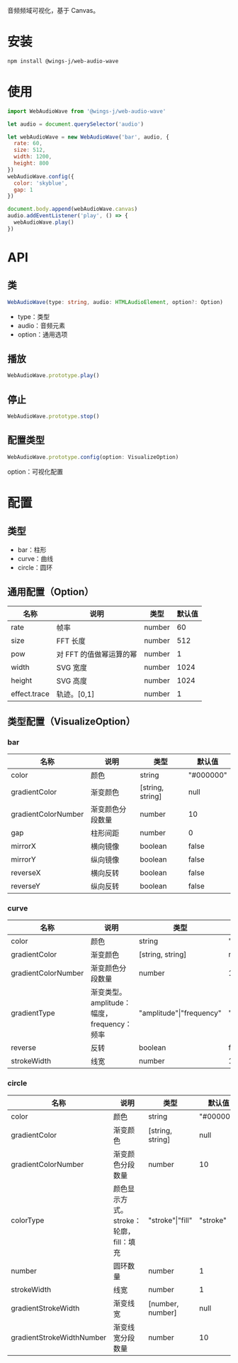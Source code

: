 音频频域可视化，基于 Canvas。

# 安装

```bash
npm install @wings-j/web-audio-wave
```

# 使用

```js
import WebAudioWave from '@wings-j/web-audio-wave'

let audio = document.querySelector('audio')

let webAudioWave = new WebAudioWave('bar', audio, {
  rate: 60,
  size: 512,
  width: 1200,
  height: 800
})
webAudioWave.config({
  color: 'skyblue',
  gap: 1
})

document.body.append(webAudioWave.canvas)
audio.addEventListener('play', () => {
  webAudioWave.play()
})
```

# API

## 类

```ts
WebAudioWave(type: string, audio: HTMLAudioElement, option?: Option)
```

- type：类型
- audio：音频元素
- option：通用选项

## 播放

```ts
WebAudioWave.prototype.play()
```

## 停止

```ts
WebAudioWave.prototype.stop()
```

## 配置类型

```ts
WebAudioWave.prototype.config(option: VisualizeOption)
```

option：可视化配置

# 配置

## 类型

- bar：柱形
- curve：曲线
- circle：圆环

## 通用配置（Option）

| 名称         | 说明                    | 类型   | 默认值 |
| ------------ | ----------------------- | ------ | ------ |
| rate         | 帧率                    | number | 60     |
| size         | FFT 长度                | number | 512    |
| pow          | 对 FFT 的值做幂运算的幂 | number | 1      |
| width        | SVG 宽度                | number | 1024   |
| height       | SVG 高度                | number | 1024   |
| effect.trace | 轨迹。[0,1]             | number | 1      |

## 类型配置（VisualizeOption）

### bar

| 名称                | 说明             | 类型             | 默认值    |
| ------------------- | ---------------- | ---------------- | --------- |
| color               | 颜色             | string           | "#000000" |
| gradientColor       | 渐变颜色         | [string, string] | null      |
| gradientColorNumber | 渐变颜色分段数量 | number           | 10        |
| gap                 | 柱形间距         | number           | 0         |
| mirrorX             | 横向镜像         | boolean          | false     |
| mirrorY             | 纵向镜像         | boolean          | false     |
| reverseX            | 横向反转         | boolean          | false     |
| reverseY            | 纵向反转         | boolean          | false     |

### curve

| 名称                | 说明                                       | 类型                     | 默认值      |
| ------------------- | ------------------------------------------ | ------------------------ | ----------- |
| color               | 颜色                                       | string                   | "#000000"   |
| gradientColor       | 渐变颜色                                   | [string, string]         | null        |
| gradientColorNumber | 渐变颜色分段数量                           | number                   | 10          |
| gradientType        | 渐变类型。amplitude：幅度，frequency：频率 | "amplitude"\|"frequency" | "amplitude" |
| reverse             | 反转                                       | boolean                  | false       |
| strokeWidth         | 线宽                                       | number                   | 1           |

### circle

| 名称                      | 说明                                   | 类型             | 默认值    |
| ------------------------- | -------------------------------------- | ---------------- | --------- |
| color                     | 颜色                                   | string           | "#000000" |
| gradientColor             | 渐变颜色                               | [string, string] | null      |
| gradientColorNumber       | 渐变颜色分段数量                       | number           | 10        |
| colorType                 | 颜色显示方式。stroke：轮廓，fill：填充 | "stroke"\|"fill" | "stroke"  |
| number                    | 圆环数量                               | number           | 1         |
| strokeWidth               | 线宽                                   | number           | 1         |
| gradientStrokeWidth       | 渐变线宽                               | [number, number] | null      |
| gradientStrokeWidthNumber | 渐变线宽分段数量                       | number           | 10        |
